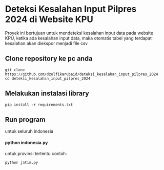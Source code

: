# Deteksi Kesalahan Input Pilpres 2024 di Website KPU
Proyek ini bertujuan untuk mendeteksi kesalahan input data pada website KPU, ketika ada kesalahan input data, maka otomatis tabel yang terdapat kesalahan akan diekspor menjadi file csv
## Clone repository ke pc anda
```
git clone https://github.com/dzulfikarubaid/deteksi_kesalahan_input_pilpres_2024.git
cd deteksi_kesalahan_input_pilpres_2024
```
## Melakukan instalasi library
```
pip install -r requirements.txt
```
## Run program
untuk seluruh indonesia
#### python indonesia.py
untuk provinsi tertentu
contoh:
```
python jatim.py
```

